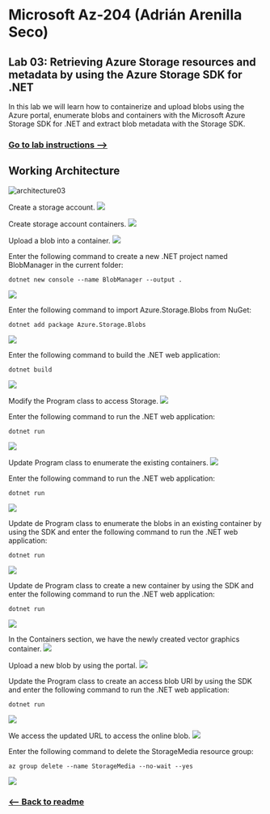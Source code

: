 # Microsoft Az-204 (Adrián Arenilla Seco)

## Lab 03: Retrieving Azure Storage resources and metadata by using the Azure Storage SDK for .NET
In this lab we will learn how to containerize and upload blobs using the Azure portal, enumerate blobs and containers with the Microsoft Azure Storage SDK for .NET and extract blob metadata with the Storage SDK.

### [Go to lab instructions -->](Files/AZ-204_03_lab.md)

## Working Architecture
![architecture03](architecture_03.png)

Create a storage account.
![](Evidences/Image1.png)


Create storage account containers.
![](Evidences/Image2.png)


Upload a blob into a container.
![](Evidences/Image3.png)


Enter the following command to create a new .NET project named BlobManager in the current folder:
```
dotnet new console --name BlobManager --output .
```
![](Evidences/Image4.png)


Enter the following command to import Azure.Storage.Blobs from NuGet:
```
dotnet add package Azure.Storage.Blobs
```
![](Evidences/Image5.png)


Enter the following command to build the .NET web application:
```
dotnet build
 ```
![](Evidences/Image6.png)


Modify the Program class to access Storage.
![](Evidences/Image7.png)


Enter the following command to run the .NET web application:
```
dotnet run
```
![](Evidences/Image8.png)


Update Program class to enumerate the existing containers.
![](Evidences/Image9.png)


Enter the following command to run the .NET web application:
```
dotnet run
```
![](Evidences/Image10.png)


Update de Program class to enumerate the blobs in an existing container by using the SDK and enter the following command to run the .NET web application:
```
dotnet run
```
![](Evidences/Image11.png)


Update de Program class to create a new container by using the SDK and enter the following command to run the .NET web application:
```
dotnet run
```
![](Evidences/Image12.png)


In the Containers section, we have the newly created vector graphics container.
![](Evidences/Image13.png)


Upload a new blob by using the portal.
![](Evidences/Image14.png)


Update the Program class to create an access blob URI by using the SDK and enter the following command to run the .NET web application:
```
dotnet run
```
![](Evidences/Image15.png)


We access the updated URL to access the online blob.
![](Evidences/Image16.png)


Enter the following command to delete the StorageMedia resource group:
```
az group delete --name StorageMedia --no-wait --yes
```
![](Evidences/Image17.png)


### [<-- Back to readme](../../readme.md)


